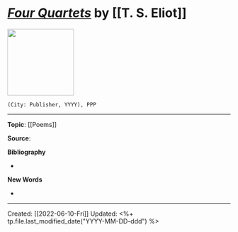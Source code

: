 
# [*Four Quartets*]() by [[T. S. Eliot]]

<img src="" width=150>

`(City: Publisher, YYYY), PPP`


--- 
**Topic**: [[Poems]]

**Source**: 

**Bibliography**

- 

**New Words**

- 

---
Created: [[2022-06-10-Fri]]
Updated: <%+ tp.file.last_modified_date("YYYY-MM-DD-ddd") %>
